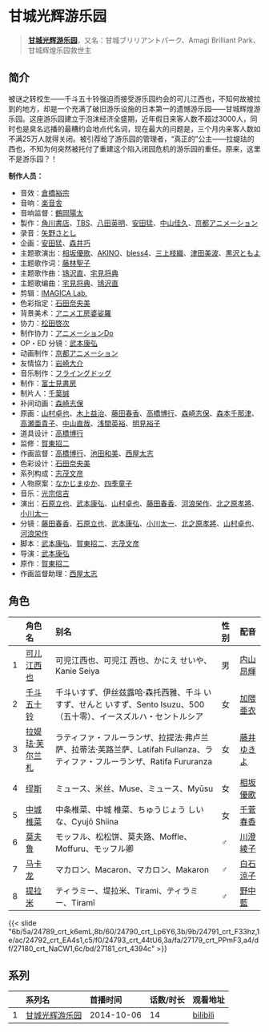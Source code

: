 # 甘城光辉游乐园


> <u>**[甘城光辉游乐园](https://bgm.tv/subject/93545)**</u>，又名：甘城ブリリアントパーク、Amagi Brilliant Park、甘城辉煌乐园救世主

## 简介

被谜之转校生——千斗五十铃强迫而接受游乐园约会的可儿江西也，不知何故被拉到的地方，却是一个充满了破旧游乐设施的日本第一的遗憾游乐园——甘城辉煌游乐园。这座游乐园建立于泡沫经济全盛期，近年假日来客人数不超过3000人，同时也是臭名远播的最糟约会地点代名词，现在最大的问题是，三个月内来客人数如不满25万人就得关闭。被引荐给了游乐园的管理者，“真正的”公主——拉媞珐的西也，不知为何突然被托付了重建这个陷入闭园危机的游乐园的重任。原来，这里不是游乐园？！

**制作人员：**
- 音效：[倉橋裕宗](https://bgm.tv/person/21457)
- 音响：[楽音舎](https://bgm.tv/person/6132)
- 音响监督：[鶴岡陽太](https://bgm.tv/person/29)
- 製作：[角川書店](https://bgm.tv/person/518)、[TBS](https://bgm.tv/person/27)、[八田英明](https://bgm.tv/person/32621)、[安田猛](https://bgm.tv/person/710)、[中山佳久](https://bgm.tv/person/3690)、[京都アニメーション](https://bgm.tv/person/2481)
- 录音：[矢野さとし](https://bgm.tv/person/3793)
- 企画：[安田猛](https://bgm.tv/person/710)、[森井巧](https://bgm.tv/person/48445)
- 主题歌演出：[相坂優歌](https://bgm.tv/person/13563)、[AKINO](https://bgm.tv/person/15399)、[bless4](https://bgm.tv/person/15918)、[三上枝織](https://bgm.tv/person/5105)、[津田美波](https://bgm.tv/person/5736)、[黒沢ともよ](https://bgm.tv/person/9560)
- 主题歌作词：[藤林聖子](https://bgm.tv/person/9924)
- 主题歌作曲：[鴇沢直](https://bgm.tv/person/14526)、[宅見将典](https://bgm.tv/person/7299)
- 主题歌编曲：[宅見将典](https://bgm.tv/person/7299)、[鴇沢直](https://bgm.tv/person/14526)
- 剪辑：[IMAGICA Lab.](https://bgm.tv/person/265)
- 色彩指定：[石田奈央美](https://bgm.tv/person/2033)
- 背景美术：[アニメ工房婆娑羅](https://bgm.tv/person/35237)
- 协力：[松田啓次](https://bgm.tv/person/50016)
- 制作协力：[アニメーションDo](https://bgm.tv/person/23265)
- OP・ED 分镜：[武本康弘](https://bgm.tv/person/669)
- 动画制作：[京都アニメーション](https://bgm.tv/person/2481)
- 友情協力：[岩崎大介](https://bgm.tv/person/9164)
- 音乐制作：[フライングドッグ](https://bgm.tv/person/3440)
- 制作：[富士見書房](https://bgm.tv/person/7842)
- 制片人：[千葉誠](https://bgm.tv/person/32626)
- 补间动画：[森崎志保](https://bgm.tv/person/35359)
- 原画：[山村卓也](https://bgm.tv/person/15808)、[木上益治](https://bgm.tv/person/2227)、[藤田春香](https://bgm.tv/person/1498)、[高橋博行](https://bgm.tv/person/3414)、[森崎志保](https://bgm.tv/person/35359)、[森本千那津](https://bgm.tv/person/60552)、[高瀬亜貴子](https://bgm.tv/person/20737)、[中山直哉](https://bgm.tv/person/34627)、[浅間英裕](https://bgm.tv/person/36834)、[明見裕子](https://bgm.tv/person/27395)
- 道具设计：[高橋博行](https://bgm.tv/person/3414)
- 监修：[賀東招二](https://bgm.tv/person/60)
- 作画监督：[高橋博行](https://bgm.tv/person/3414)、[池田和美](https://bgm.tv/person/3173)、[西屋太志](https://bgm.tv/person/3416)
- 色彩设计：[石田奈央美](https://bgm.tv/person/2033)
- 系列构成：[志茂文彦](https://bgm.tv/person/63)
- 人物原案：[なかじまゆか](https://bgm.tv/person/13638)、[四季童子](https://bgm.tv/person/59)
- 音乐：[光宗信吉](https://bgm.tv/person/23)
- 演出：[石原立也](https://bgm.tv/person/1913)、[武本康弘](https://bgm.tv/person/669)、[山村卓也](https://bgm.tv/person/15808)、[藤田春香](https://bgm.tv/person/1498)、[河浪栄作](https://bgm.tv/person/12656)、[北之原孝將](https://bgm.tv/person/12660)、[小川太一](https://bgm.tv/person/12657)
- 分镜：[藤田春香](https://bgm.tv/person/1498)、[石原立也](https://bgm.tv/person/1913)、[武本康弘](https://bgm.tv/person/669)、[小川太一](https://bgm.tv/person/12657)、[北之原孝將](https://bgm.tv/person/12660)、[山村卓也](https://bgm.tv/person/15808)、[河浪栄作](https://bgm.tv/person/12656)
- 脚本：[武本康弘](https://bgm.tv/person/669)、[賀東招二](https://bgm.tv/person/60)、[志茂文彦](https://bgm.tv/person/63)
- 导演：[武本康弘](https://bgm.tv/person/669)
- 原作：[賀東招二](https://bgm.tv/person/60)
- 作画监督助理：[西屋太志](https://bgm.tv/person/3416)

## 角色

|     |   角色名   |   别名  | 性别 |  配音  |
|:--- |:------  |:----      |:---  |:--   |
| 1 | [可儿江西也](https://bgm.tv/character/24789) | 可児江西也、可児江 西也、かにえ せいや、Kanie Seiya | 男 | [内山昂輝](https://bgm.tv/person/5768) |
| 2 | [千斗五十铃](https://bgm.tv/character/24790) | 千斗いすず、伊丝兹露哈·森托西雅、千斗 いすず、せんと いすず、Sento Isuzu、500（五十零）、イースズルハ・セントルシア | 女 | [加隈亜衣](https://bgm.tv/person/10806) |
| 3 | [拉媞珐·芙尔兰札](https://bgm.tv/character/24791) | ラティファ・フルーランザ、拉提法·弗卢兰萨、拉蒂法·芙路兰萨、Latifah Fullanza、ラティファ・フルーランザ、Ratifa Fururanza | 女 | [藤井ゆきよ](https://bgm.tv/person/10640) |
| 4 | [缪斯](https://bgm.tv/character/24792) | ミュース、米丝、Muse、ミュース、Myūsu | 女 | [相坂優歌](https://bgm.tv/person/13563) |
| 5 | [中城椎菜](https://bgm.tv/character/24793) | 中条椎菜、中城 椎菜、ちゅうじょう しいな、Cyujō Shiina | 女 | [千菅春香](https://bgm.tv/person/9356) |
| 6 | [莫夫鲁](https://bgm.tv/character/27179) | モッフル、松松饼、莫夫路、Moffle、Moffuru、モッフル卿 | ♂ | [川澄綾子](https://bgm.tv/person/740) |
| 7 | [马卡龙](https://bgm.tv/character/27180) | マカロン、Macaron、マカロン、Makaron | ♂ | [白石涼子](https://bgm.tv/person/4730) |
| 8 | [提拉米](https://bgm.tv/character/27181) | ティラミー、堤拉米、Tirami、ティラミー、Tiramī | ♂ | [野中藍](https://bgm.tv/person/4371) |

{{< slide "6b/5a/24789_crt_k6emL,8b/60/24790_crt_Lp6Y6,3b/9b/24791_crt_F33hz,1e/ac/24792_crt_EA4s1,c5/f0/24793_crt_44tU6,3a/fa/27179_crt_PPmF3,a4/df/27180_crt_NaCW1,6c/bd/27181_crt_4394c" >}}

## 系列

|     | 系列名                                     | 首播时间       | 话数/时长 | 观看地址                                                    |
| :-- | :-------------------------------------- | :--------- | :---- | :------------------------------------------------------ |
| 1   | [甘城光辉游乐园](https://bgm.tv/subject/93545) | 2014-10-06 | 14    | [bilibili](https://www.bilibili.com/bangumi/play/ss281) |

<!--

## 配乐

{{< media ""
""
"music">}}

## MAD

{{< media auto="mad/amagi_brilliant_park" >}}

-->



